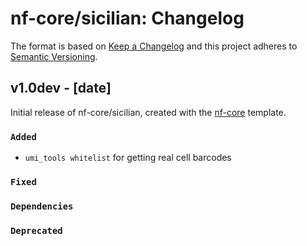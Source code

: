 # nf-core/sicilian: Changelog

The format is based on [Keep a Changelog](https://keepachangelog.com/en/1.0.0/)
and this project adheres to [Semantic Versioning](https://semver.org/spec/v2.0.0.html).

## v1.0dev - [date]

Initial release of nf-core/sicilian, created with the [nf-core](https://nf-co.re/) template.

### `Added`

- `umi_tools whitelist` for getting real cell barcodes

### `Fixed`

### `Dependencies`

### `Deprecated`
